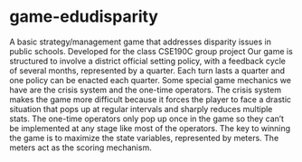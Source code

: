 # game-edudisparity
A basic strategy/management game that addresses disparity issues in public schools.
Developed for the class CSE190C group project
Our game is structured to involve a district official setting policy, with a feedback cycle of several months, represented by a quarter. Each turn lasts a quarter and one policy can be enacted each quarter. Some special game mechanics we have are the crisis system and the one-time operators. The crisis system makes the game more difficult because it forces the player to face a drastic situation that pops up at regular intervals and sharply reduces multiple stats. The one-time operators only pop up once in the game so they can’t be implemented at any stage like most of the operators. The key to winning the game is to maximize the state variables, represented by meters. The meters act as the scoring mechanism.
